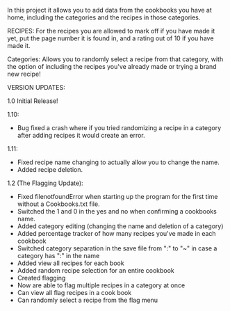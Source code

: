 In this project it allows you to add data from the cookbooks you have at home, including the categories and the recipes in those categories.

RECIPES:
For the recipes you are allowed to mark off if you have made it yet, put the page number it is found in, and a rating out of 10 if you have made it.

Categories:
Allows you to randomly select a recipe from that category, with the option of including the recipes you've already made or trying a brand new recipe!

VERSION UPDATES:

1.0 Initial Release!

1.10:
- Bug fixed a crash where if you tried randomizing a recipe in a category after adding recipes it would create an error.

1.11:
- Fixed recipe name changing to actually allow you to change the name.
- Added recipe deletion.

1.2 (The Flagging Update):
- Fixed filenotfoundError when starting up the program for the first time without a Cookbooks.txt file.
- Switched the 1 and 0 in the yes and no when confirming a cookbooks name.
- Added category editing (changing the name and deletion of a category)
- Added percentage tracker of how many recipes you've made in each cookbook
- Switched category separation in the save file from ":" to "~" in case a category has ":" in the name
- Added view all recipes for each book
- Added random recipe selection for an entire cookbook
- Created flagging
- Now are able to flag multiple recipes in a category at once
- Can view all flag recipes in a cook book
- Can randomly select a recipe from the flag menu
